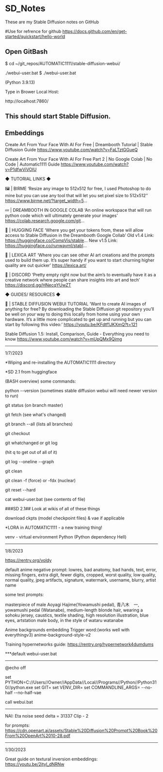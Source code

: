 # SD_Notes
These are my Stable Diffusion notes on GitHub

#Use for refrence for github
https://docs.github.com/en/get-started/quickstart/hello-world


Open GitBash
---------------------------

$ cd ~/git_repos/AUTOMATIC1111/stable-diffusion-webui/

./webui-user.bat
$ ./webui-user.bat

(Python 3.9.13)

Type in Brower Local Host:

http://localhost:7860/

This should start Stable Diffusion.
---------------------------


Embeddings
---------------------------
Create Art From Your Face With AI For Free | Dreambooth Tutorial | Stable Diffusion Guide
https://www.youtube.com/watch?v=FaLTztGGueQ

Create Art From Your Face With AI For Free Part 2 | No Google Colab | No Code | Automatic1111 Guide
https://www.youtube.com/watch?v=P1dfwViVOIU

◆  TUTORIAL LINKS ◆ 

🖼️ | BIRME
‘Resize any image to 512x512 for free, I used Photoshop to do mine but you can use any tool that will let you set pixel size to 512x512’’
https://www.birme.net/?target_width=5...

💤 | DREAMBOOTH IN GOOGLE COLAB
‘An online workspace that will run python code which will ultimately generate your images’
https://colab.research.google.com/git...

🤗 | HUGGING FACE
‘Where you get your tokens from, these will allow access to Stable Diffusion in the Dreambooth Google Collab’
Old v1.4 Link: https://huggingface.co/CompVis/stable...
New v1.5 Link: https://huggingface.co/runwayml/stabl...

🎨 | LEXICA ART
‘Where you can see other AI art creations and the prompts used to build them up. It’s super handy if you want to start churning higher quality are out quicker’
https://lexica.art/

💬 | DISCORD
‘Pretty empty right now but the aim’s to eventually have it as a creative network where people can share insights into art and tech’
https://discord.gg/HNecqYUwZT

◆ GUIDES/ RESOURCES ◆ 

🤖 | STABLE DIFFUSION WEBUI TUTORIAL
‘Want to create AI images of anything for free? By downloading the Stable Diffusion git repository you’ll be well on your way to doing this locally from home using your own hardware. It’s a little more complicated to get up and running but you can start by following this video:’
https://youtu.be/KFdtf1JKXmQ?t=121



Stable Diffusion 1.5: Install, Comparison, Guide - Everything you need to know
https://www.youtube.com/watch?v=mUpQMx9Qimg

---------------------------------------------------------------------------------------------------------------
1/7/2023

*Wiping and re-installing the AUTOMATIC1111 directory

*SD 2.1 from huggingface

(BASH overview)
some commands:

python --version (sometimes stable diffusion webui will need newer version to run)

git status (on branch master)

git fetch (see what's changed)

git branch --all (lists all branches)

git checkout

git whatchanged or git log

(hit q to get out of all of it)

git log --oneline --graph

git clean

git clean -f (force) or -fdx (nuclear)

git reset --hard

cat webui-user.bat (see contents of file)

###SD 2.1##
Look at wikis of all of these things

download ckpts (model checkpoint files) & vae if applicable 

*LORA in AUTOMATIC1111 - a new training thing!

venv - virtual environment Python (Python dependency Hell)


-------------------------------
1/8/2023

https://rentry.org/voldy

default anime negative prompt: lowres, bad anatomy, bad hands, text, error, missing fingers, extra digit, fewer digits, cropped, worst quality, low quality, normal quality, jpeg artifacts, signature, watermark, username, blurry, artist name


some test prompts:

masterpiece of male Aoyagi Hajime\(Yowamushi pedal\), 青八木　一, yowamushi pedal \(Watanabe\), medium-length  blonde hair, wearing a sohoku jersey, caustics, textile shading, high resolution illustration, blue eyes, artstation male body, in the style of wataru watanabe

Anime backgrounds embedding Trigger word:(works well with everythingv3)
anime-background-style-v2

Training hypernetworks guide:
https://rentry.org/hypernetwork4dumdums

***default webui-user.bat
********
@echo off

set PYTHON=C://Users//Owner//AppData//Local//Programs//Python//Python310//python.exe
set GIT=
set VENV_DIR=
set COMMANDLINE_ARGS= --no-half --no-half-vae

call webui.bat
********

NAI: 
Eta noise seed delta = 31337
Clip - 2

for prompts:
https://cdn.openart.ai/assets/Stable%20Diffusion%20Prompt%20Book%20From%20OpenArt%2010-28.pdf


---------
1/30/2023

Great guide on textural inversion embeddings:
https://youtu.be/2ityl_dNRNw
